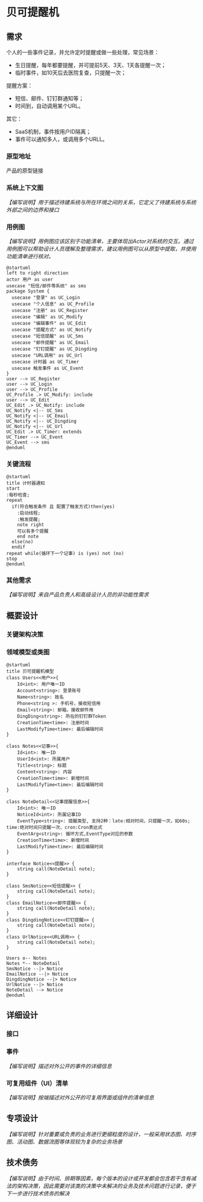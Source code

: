 
# 贝可提醒机

## 需求

个人的一些事件记录，并允许定时提醒或做一些处理，常见场景：

- 生日提醒，每年都要提醒，并可提前5天、3天、1天各提醒一次；
- 临时事件，如10天后去医院复查，只提醒一次；

提醒方案：

- 短信、邮件、钉钉群通知等；
- 时间到，自动调用某个URL。

其它：

- SaaS机制，事件按用户ID隔离；
- 事件可以通知多人，或调用多个URLL。

### 原型地址

产品的原型链接

### 系统上下文图

_【编写说明】用于描述待建系统与所在环境之间的关系，它定义了待建系统与系统外部之间的边界和接口_

### 用例图

_【编写说明】用例图应该区别于功能清单，主要体现出Actor对系统的交互。通过用例图可以帮助设计人员理解及整理需求，建议用例图可以从原型中提取，并使用功能清单进行核对。_

```plantuml
@startuml
left to right direction
actor 用户 as user
usecase "短信/邮件等系统" as sms
package System {
  usecase "登录" as UC_Login
  usecase "个人信息" as UC_Profile
  usecase "注册" as UC_Register
  usecase "编辑" as UC_Modify
  usecase "编辑事件" as UC_Edit
  usecase "提醒方式" as UC_Notify
  usecase "短信提醒" as UC_Sms
  usecase "邮件提醒" as UC_Email
  usecase "钉钉提醒" as UC_Dingding
  usecase "URL调用" as UC_Url
  usecase 计时器 as UC_Timer
  usecase 触发事件 as UC_Event
}
user --> UC_Register
user --> UC_Login
user --> UC_Profile
UC_Profile .> UC_Modify: include
user --> UC_Edit
UC_Edit .> UC_Notify: include
UC_Notify <|-- UC_Sms
UC_Notify <|-- UC_Email
UC_Notify <|-- UC_Dingding
UC_Notify <|-- UC_Url
UC_Edit .> UC_Timer: extends
UC_Timer --> UC_Event
UC_Event --> sms
@enduml
```

### 关键流程

```plantuml
@startuml
title 计时器通知
start
:每秒检查;
repeat
  if(符合触发条件 且 配置了触发方式)then(yes)
  	:启动线程;
    :触发提醒;
    note right
    可以有多个提醒
    end note
  else(no)
  endif
repeat while(循环下一个记事) is (yes) not (no)
stop
@enduml
```

### 其他需求

_【编写说明】来自产品负责人和高级设计人员的非功能性需求_

## 概要设计

### 关键架构决策


### 领域模型或类图

```plantuml
@startuml
title 贝可提醒机模型
class Users<<用户>>{
    Id<int>: 用户唯一ID
    Account<string>: 登录账号
    Name<string>: 姓名
    Phone<string >: 手机号，接收短信用
    Email<string>: 邮箱，接收邮件用
    DingDing<string>: 所在的钉钉群Token
    CreationTime<time>: 注册时间
    LastModifyTime<time>: 最后编辑时间
}

class Notes<<记事>>{
    Id<int>: 唯一ID
    UserId<int>: 所属用户
    Title<string>: 标题
    Content<string>: 内容
    CreationTime<time>: 新增时间
    LastModifyTime<time>: 最后编辑时间
}

class NoteDetail<<记事提醒信息>>{
    Id<int>: 唯一ID
    NoticeId<int>: 所属记事ID
    EventType<string>: 提醒类型, 支持2种：late:相对时间，只提醒一次，如60s; time:绝对时间只提醒一次、cron:Cron表达式
    EventArg<string>: 循环方式,EventType对应的参数
    CreationTime<time>: 新增时间
    LastModifyTime<time>: 最后编辑时间
}

interface Notice<<提醒>> {
    string call(NoteDetail note);
}

class SmsNotice<<短信提醒>> {
    string call(NoteDetail note);
}
class EmailNotice<<邮件提醒>> {
    string call(NoteDetail note);
}
class DingdingNotice<<钉钉提醒>> {
    string call(NoteDetail note);
}
class UrlNotice<<URL调用>> {
    string call(NoteDetail note);
}

Users o-- Notes
Notes *-- NoteDetail
SmsNotice --|> Notice
EmailNotice --|> Notice
DingdingNotice --|> Notice
UrlNotice --|> Notice
NoteDetail --> Notice
@enduml
```

## 详细设计

### 接口


### 事件

_【编写说明】描述对外公开的事件的详细信息_

### 可复用组件（UI）清单

_【编写说明】按端描述对外公开的可复用界面或组件的清单信息_

## 专项设计

_【编写说明】针对重要或负责的业务进行更细粒度的设计，一般采用状态图、时序图、活动图、数据流图等体现较为复杂的业务场景_

## 技术债务

_【编写说明】由于时间、排期等因素，每个版本的设计或开发都会包含若干含有减法的架构决策，因此需要对该类的决策中未解决的业务及技术问题进行记录，便于下一步进行技术债务的解决_

